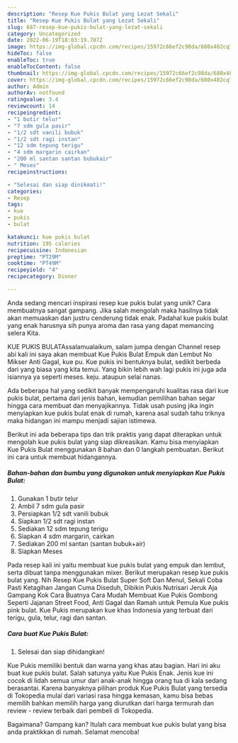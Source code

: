```yaml
---
description: "Resep Kue Pukis Bulat yang Lezat Sekali"
title: "Resep Kue Pukis Bulat yang Lezat Sekali"
slug: 687-resep-kue-pukis-bulat-yang-lezat-sekali
category: Uncategorized
date: 2022-06-19T18:03:19.707Z
image: https://img-global.cpcdn.com/recipes/15972c66ef2c98da/680x482cq70/kue-pukis-bulat-foto-resep-utama.jpg
hideToc: false
enableToc: true
enableTocContent: false
thumbnail: https://img-global.cpcdn.com/recipes/15972c66ef2c98da/680x482cq70/kue-pukis-bulat-foto-resep-utama.jpg
cover: https://img-global.cpcdn.com/recipes/15972c66ef2c98da/680x482cq70/kue-pukis-bulat-foto-resep-utama.jpg
author: Admin
authorAv: notfound
ratingvalue: 3.4
reviewcount: 14
recipeingredient:
- "1 butir telur"
- "7 sdm gula pasir"
- "1/2 sdt vanili bubuk"
- "1/2 sdt ragi instan"
- "12 sdm tepung terigu"
- "4 sdm margarin cairkan"
- "200 ml santan santan bubukair"
- " Meses"
recipeinstructions:

- "Selesai dan siap dinikmati!"
categories:
- Resep
tags:
- kue
- pukis
- bulat

katakunci: kue pukis bulat 
nutrition: 195 calories
recipecuisine: Indonesian
preptime: "PT29M"
cooktime: "PT49M"
recipeyield: "4"
recipecategory: Dinner

---
```





Anda sedang mencari inspirasi resep kue pukis bulat yang unik? Cara membuatnya sangat gampang. Jika salah mengolah maka hasilnya tidak akan memuaskan dan justru cenderung tidak enak. Padahal kue pukis bulat yang enak harusnya sih punya aroma dan rasa yang dapat memancing selera Kita.





KUE PUKIS BULATAssalamualaikum, salam jumpa dengan Channel resep abi kali ini saya akan membuat Kue Pukis Bulat Empuk dan Lembut No Mikser Anti Gagal, kue pu. Kue pukis ini bentuknya bulat, sedikit berbeda dari yang biasa yang kita temui. Yang bikin lebih wah lagi pukis ini juga ada isiannya ya seperti meses. keju. ataupun selai nanas.

Ada beberapa hal yang sedikit banyak mempengaruhi kualitas rasa dari kue pukis bulat, pertama dari jenis bahan, kemudian pemilihan bahan segar hingga cara membuat dan menyajikannya. Tidak usah pusing jika ingin menyiapkan kue pukis bulat enak di rumah, karena asal sudah tahu triknya maka hidangan ini mampu menjadi sajian istimewa.






Berikut ini ada beberapa tips dan trik praktis yang dapat diterapkan untuk mengolah kue pukis bulat yang siap dikreasikan. Kamu bisa menyiapkan Kue Pukis Bulat menggunakan 8 bahan dan 0 langkah pembuatan. Berikut ini cara untuk membuat hidangannya.

<!--inarticleads1-->

##### Bahan-bahan dan bumbu yang digunakan untuk menyiapkan Kue Pukis Bulat:

1. Gunakan 1 butir telur
1. Ambil 7 sdm gula pasir
1. Persiapkan 1/2 sdt vanili bubuk
1. Siapkan 1/2 sdt ragi instan
1. Sediakan 12 sdm tepung terigu
1. Siapkan 4 sdm margarin, cairkan
1. Sediakan 200 ml santan (santan bubuk+air)
1. Siapkan  Meses


Pada resep kali ini yaitu membuat kue pukis bulat yang empuk dan lembut, serta dibuat tanpa menggunakan mixer. Berikut merupakan resep kue pukis bulat yang. Nih Resep Kue Pukis Bulat Super Soft Dan Menul, Sekali Coba Pasti Ketagihan Jangan Cuma Diseduh, Dibikin Pukis Nutrisari⁣ Jeruk Aja Gampang Kok Cara Buatnya Cara Mudah Membuat Kue Pukis Gombong Seperti Jajanan Street Food, Anti Gagal dan Ramah untuk Pemula Kue pukis pink bulat. Kue Pukis merupakan kue khas Indonesia yang terbuat dari terigu, gula, telur, ragi dan santan. 

<!--inarticleads2-->

##### Cara buat Kue Pukis Bulat:


1. Selesai dan siap dihidangkan!

Kue Pukis memiliki bentuk dan warna yang khas atau bagian. Hari ini aku buat kue pukis bulat. Salah satunya yaitu Kue Pukis Enak. Jenis kue ini cocok di lidah semua umur dari anak-anak hingga orang tua di kala sedang berasantai. Karena banyaknya pilihan produk Kue Pukis Bulat yang tersedia di Tokopedia mulai dari variasi rasa hingga kemasan, kamu bisa bebas memilih bahkan memilih harga yang diurutkan dari harga termurah dan review - review terbaik dari pembeli di Tokopedia. 

Bagaimana? Gampang kan? Itulah cara membuat kue pukis bulat yang bisa anda praktikkan di rumah. Selamat mencoba!
